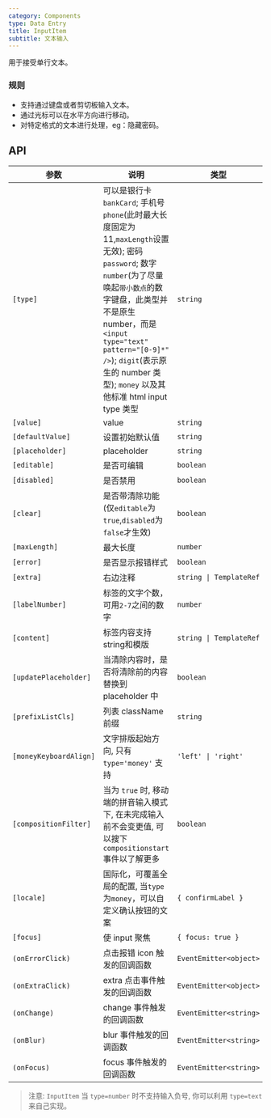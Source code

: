 ```yaml
---
category: Components
type: Data Entry
title: InputItem
subtitle: 文本输入
---
```



用于接受单行文本。


### 规则
- 支持通过键盘或者剪切板输入文本。
- 通过光标可以在水平方向进行移动。
- 对特定格式的文本进行处理，eg：隐藏密码。


## API

参数 | 说明 | 类型 | 默认值
----|-----|------|------
| `[type]` | 可以是银行卡`bankCard`; 手机号`phone`(此时最大长度固定为11,`maxLength`设置无效); 密码`password`; 数字`number`(为了尽量唤起`带小数点`的数字键盘，此类型并不是原生 number，而是`<input type="text" pattern="[0-9]*" />`); `digit`(表示原生的 number 类型); `money` 以及其他标准 html input type 类型 | `string` | `'text'` |
| `[value]` | value | `string` | - |
| `[defaultValue]` | 设置初始默认值 | `string` | - |
| `[placeholder]` | placeholder | `string` | - |
| `[editable]` | 是否可编辑 | `boolean` | `true` |
| `[disabled]` | 是否禁用 | `boolean` | `false` |
| `[clear]` | 是否带清除功能(仅`editable`为`true`,`disabled`为`false`才生效) | `boolean` | `false` |
| `[maxLength]` | 最大长度 | `number` | - |
| `[error]` | 是否显示报错样式 | `boolean` | `false` |
| `[extra]` | 右边注释 | `string \| TemplateRef` | - |
| `[labelNumber]` | 标签的文字个数，可用`2-7`之间的数字 | `number` | `5` |
| `[content]` | 标签内容支持string和模版 | `string \| TemplateRef` | - |
| `[updatePlaceholder]` | 当清除内容时，是否将清除前的内容替换到 placeholder 中 | `boolean` | `false` |
| `[prefixListCls]` | 列表 className 前缀 | `string` | `'am-list'` |
| `[moneyKeyboardAlign]` | 文字排版起始方向, 只有 `type='money'` 支持 | `'left' \| 'right'` | `'right'` |
| `[compositionFilter]` | 当为 `true` 时, 移动端的拼音输入模式下, 在未完成输入前不会变更值, 可以搜下 `compositionstart` 事件以了解更多 | `boolean` | `true` |
| `[locale]` | 国际化，可覆盖全局的配置, 当`type`为`money`，可以自定义确认按钮的文案 | `{ confirmLabel }` | - |
| `[focus]` | 使 input 聚焦 | `{ focus: true }` | - |
| `(onErrorClick)` | 点击报错 icon 触发的回调函数 | `EventEmitter<object>` | - |
| `(onExtraClick)` | extra 点击事件触发的回调函数 | `EventEmitter<object>` | - |
| `(onChange)` | change 事件触发的回调函数 | `EventEmitter<string>` | - |
| `(onBlur)` | blur 事件触发的回调函数 | `EventEmitter<string>` | - |
| `(onFocus)` | focus 事件触发的回调函数 | `EventEmitter<string>` | - |

> 注意: `InputItem` 当 `type=number` 时不支持输入负号, 你可以利用 `type=text` 来自己实现。
